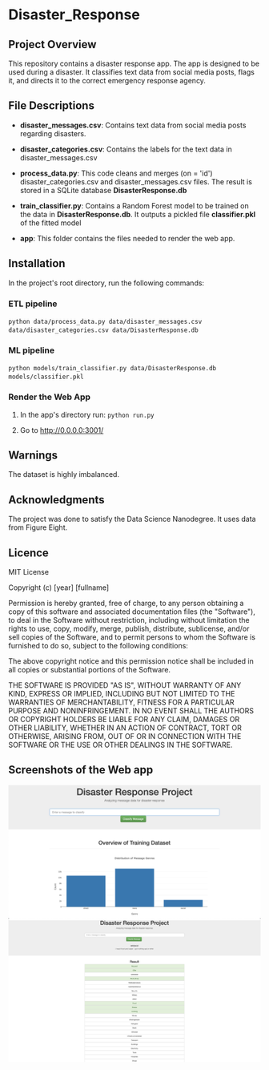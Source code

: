 # Disaster_Response

## Project Overview

This repository contains a disaster response app. The app is designed to be used during a disaster. It classifies text data from social media posts, flags it, and directs it to the correct emergency response agency.

## File Descriptions

- **disaster_messages.csv**: Contains text data from social media posts regarding disasters.

- **disaster_categories.csv**: Contains the labels for the text data in disaster_messages.csv

- **process_data.py**: This code cleans and merges (on = 'id') disaster_categories.csv and disaster_messages.csv files. The result is stored in a SQLite database **DisasterResponse.db**
      
- **train_classifier.py**: Contains a Random Forest model to be trained on the data in **DisasterResponse.db**. It outputs a pickled file **classifier.pkl** of the fitted model

- **app**: This folder contains the files needed to render the web app.


## Installation
In the project's root directory, run the following commands:

### ETL pipeline
`python data/process_data.py data/disaster_messages.csv data/disaster_categories.csv data/DisasterResponse.db`
### ML pipeline
`python models/train_classifier.py data/DisasterResponse.db models/classifier.pkl`

### Render the Web App
1. In the app's directory run:
    `python run.py`

2. Go to http://0.0.0.0:3001/

## Warnings
The dataset is highly imbalanced.

## Acknowledgments
The project was done to satisfy the Data Science Nanodegree. It uses data from Figure Eight.

## Licence

MIT License

Copyright (c) [year] [fullname]

Permission is hereby granted, free of charge, to any person obtaining a copy
of this software and associated documentation files (the "Software"), to deal
in the Software without restriction, including without limitation the rights
to use, copy, modify, merge, publish, distribute, sublicense, and/or sell
copies of the Software, and to permit persons to whom the Software is
furnished to do so, subject to the following conditions:

The above copyright notice and this permission notice shall be included in all
copies or substantial portions of the Software.

THE SOFTWARE IS PROVIDED "AS IS", WITHOUT WARRANTY OF ANY KIND, EXPRESS OR
IMPLIED, INCLUDING BUT NOT LIMITED TO THE WARRANTIES OF MERCHANTABILITY,
FITNESS FOR A PARTICULAR PURPOSE AND NONINFRINGEMENT. IN NO EVENT SHALL THE
AUTHORS OR COPYRIGHT HOLDERS BE LIABLE FOR ANY CLAIM, DAMAGES OR OTHER
LIABILITY, WHETHER IN AN ACTION OF CONTRACT, TORT OR OTHERWISE, ARISING FROM,
OUT OF OR IN CONNECTION WITH THE SOFTWARE OR THE USE OR OTHER DEALINGS IN THE
SOFTWARE.

## Screenshots of the Web app
![](Disaster_Response_Screenshot1.png)
![](Disaster_Response_Screenshot2.png)
